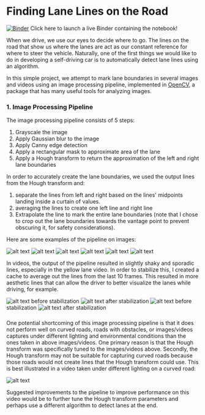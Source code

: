# **Finding Lane Lines on the Road** 
[![Binder](https://mybinder.org/badge_logo.svg)](https://mybinder.org/v2/gh/btphan95/CarND-LaneLines-P1/master) Click here to launch a live Binder containing the notebook!



When we drive, we use our eyes to decide where to go.  The lines on the road that show us where the lanes are act as our constant reference for where to steer the vehicle.  Naturally, one of the first things we would like to do in developing a self-driving car is to automatically detect lane lines using an algorithm.

In this simple project, we attempt to mark lane boundaries in several images and videos using an image processing pipeline, implemented in [OpenCV](https://github.com/opencv/opencv), a package that has many useful tools for analyzing images.

[//]: # (Image References)

[image1]: ./examples/grayscale.jpg "Grayscale"
[image2]: ./test_images/solidWhiteCurve.jpg
[image3]: ./output_images/solidWhiteCurve.jpg
[image4]: ./test_images/solidWhiteRight.jpg
[image5]: ./output_images/solidWhiteRight.jpg
[image6]: ./output_images/solidYellowCurve.jpg
[image7]: ./output_images/solidYellowCurve2.jpg
[image8]: ./output_images/solidYellowLeft.jpg
[image9]: ./output_images/whiteCarLaneSwitch.jpg
[image10]: ./test_videos_output/white.gif
[image11]: ./test_videos_output/white_stab.gif
[image12]: ./test_videos_output/yellow.gif
[image13]: ./test_videos_output/yellow_stab.gif
[image14]: ./test_videos_output/challenge_stab.gif

### 1. Image Processing Pipeline

The image processing pipeline consists of 5 steps:
1. Grayscale the image
2. Apply Gaussian blur to the image
3. Apply Canny edge detection
4. Apply a rectangular mask to approximate area of the lane
5. Apply a Hough transform to return the approximation of the left and right lane boundaries

In order to accurately create the lane boundaries, we used the output lines from the Hough transform and:
1. separate the lines from left and right based on the lines' midpoints landing inside a curtain of values.
2. averaging the lines to create one left line and right line
3. Extrapolate the line to mark the entire lane boundaries (note that I chose to crop out the lane boundaries towards the vantage point to prevent obscuring it, for safety considerations).

Here are some examples of the pipeline on images:

![alt text][image3] 
![alt text][image5]
![alt text][image6]
![alt text][image7]
![alt text][image8]
![alt text][image9]

In videos, the output of the pipeline resulted in slightly shaky and sporadic lines, especially in the yellow lane video.
In order to stabilize this, I created a cache to average out the lines from the last 10 frames. This resulted in more aesthetic lines that can allow the driver to better visualize the lanes while driving, for example.

![alt text][image10]
before stabilization
![alt text][image11]
after stabilization
![alt text][image12]
before stabilization
![alt text][image13]
after stabilization


### 

One potential shortcoming of this image processing pipeline is that it does not perform well on curved roads, roads with obstacles, or images/videos captures under different lighting and environmental conditions than the ones taken in above images/videos.
One primary reason is that the Hough transform was specifically tuned to the images/videos above.
Secondly, the Hough transform may not be suitable for capturing curved roads because those roads would not create lines that the Hough transform could use.
This is best illustrated in a video taken under different lighting on a curved road:

![alt text][image14]

Suggested improvements to the pipeline to improve performance on this video would be to further tune the Hough transform parameters and perhaps use a different algorithm to detect lanes at the end.

